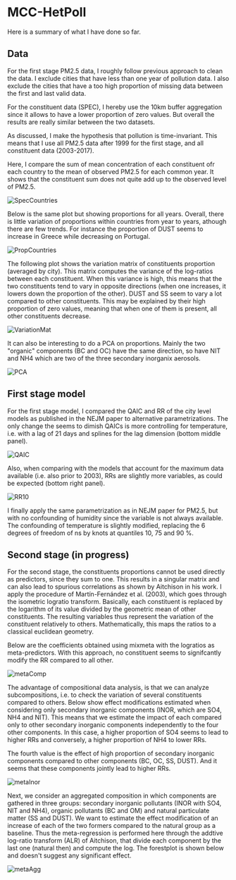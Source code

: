 # MCC-HetPoll

Here is a summary of what I have done so far.

## Data

For the first stage PM2.5 data, I roughly follow previous approach to clean the data. I exclude cities that have less than one year of pollution data. I also exclude the cities that have a too high proportion of missing data between the first and last valid data.

For the constituent data (SPEC), I hereby use the 10km buffer aggregation since it allows to have a lower proportion of zero values. But overall the results are really similar between the two datasets. 

As discussed, I make the hypothesis that pollution is time-invariant. This means that I use all PM2.5 data after 1999 for the first stage, and all constituent data (2003-2017).

Here, I compare the sum of mean concentration of each constituent ofr each country to the mean of observed PM2.5 for each common year. It shows that the constituent sum does not quite add up to the observed level of PM2.5. 

![SpecCountries](https://github.com/PierreMasselot/MCC-HetPoll/blob/master/Results/1a_SpecCountries.png)

Below is the same plot but showing proportions for all years. Overall, there is little variation of proportions within countries from year to years, athough there are few trends. For instance the proportion of DUST seems to increase in Greece while decreasing on Portugal. 

![PropCountries](https://github.com/PierreMasselot/MCC-HetPoll/blob/master/Results/1b_CompCountries.png)

The following plot shows the variation matrix of constituents proportion (averaged by city). This matrix computes the variance of the log-ratios between each constituent. When this variance is high, this means that the two constituents tend to vary in opposite directions (when one increases, it lowers down the proportion of the other). DUST and SS seem to vary a lot compared to other constituents. This may be explained by their high proportion of zero values, meaning that when one of them is present, all other constituents decrease. 

![VariationMat](https://github.com/PierreMasselot/MCC-HetPoll/blob/master/Results/1b_VariationMatrix.png)

It can also be interesting to do a PCA on proportions. Mainly the two "organic" components (BC and OC) have the same direction, so have NIT and NH4 which are two of the three secondary inorganix aerosols.

![PCA](https://github.com/PierreMasselot/MCC-HetPoll/blob/master/Results/1b_PCAbiplot.png)

## First stage model

For the first stage model, I compared the QAIC and RR of the city level models as published in the NEJM paper to alternative parametrizations. The only change the seems to dimish QAICs is more controlling for temperature, i.e. with a lag of 21 days and splines for the lag dimension (bottom middle panel). 

![QAIC](https://github.com/PierreMasselot/MCC-HetPoll/blob/master/Results/2bis_QAIC.png)

Also, when comparing with the models that account for the maximum data available (i.e. also prior to 2003), RRs are slightly more variables, as could be expected (bottom right panel).

![RR10](https://github.com/PierreMasselot/MCC-HetPoll/blob/master/Results/2bis_RR10.png)

I finally apply the same parametrization as in NEJM paper for PM2.5, but with no confounding of humidity since the variable is not always available. The confounding of temperature is slightly modified, replacing the 6 degrees of freedom of ns by knots at quantiles 10, 75 and 90 %.

## Second stage (in progress)

For the second stage, the constituents proportions cannot be used directly as predictors, since they sum to one. This results in a singular matrix and can also lead to spurious correlations as shown by Aitchison in his work.
I apply the procedure of Martín-Fernández et al. (2003), which goes through the isometric logratio transform. Basically, each constituent is replaced by the logarithm of its value divided by the geometric mean of other constituents. The resulting variables thus represent the variation of the constituent relatively to others. Mathematically, this maps the ratios to a classical euclidean geometry.

Below are the coefficients obtained using mixmeta with the logratios as meta-predictors. With this approach, no constituent seems to signifcantly modify the RR compared to all other.

![metaComp](https://github.com/PierreMasselot/MCC-HetPoll/blob/master/Results/3c_forestplot_logratio.png)

The advantage of compositional data analysis, is that we can analyze subcompositions, i.e. to check the variation of several constituents compared to others. Below show effect modifications estimated when considering only secondary inorganic components (INOR, which are SO4, NH4 and NIT). This means that we estimate the impact of each compared only to other secondary inorganic components independently to the four other components. In this case, a higher proportion of SO4 seems to lead to higher RRs and conversely, a higher proportion of NH4 to lower RRs. 

The fourth value is the effect of high proportion of secondary inorganic components compared to other components (BC, OC, SS, DUST). And it seems that these components jointly lead to higher RRs.

![metaInor](https://github.com/PierreMasselot/MCC-HetPoll/blob/master/Results/3c_forestplot_secondaryInorganic.png)

Next, we consider an aggregated composition in which components are gathered in three groups: secondary inorganic pollutants (INOR with SO4, NIT and NH4), organic pollutants (BC and OM) and natural particulate matter (SS and DUST). We want to estimate the effect modification of an increase of each of the two formers compared to the natural group as a baseline. Thus the meta-regression is performed here through the addtive log-ratio transform (ALR) of Aitchison, that divide each component by the last one (natural then) and compute the log. The forestplot is shown below and doesn't suggest any significant effect.

![metaAgg](https://github.com/PierreMasselot/MCC-HetPoll/blob/master/Results/3c_forestplot_aggregated.png)